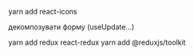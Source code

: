 yarn add react-icons

декомпозувати форму (useUpdate...)

yarn add redux react-redux
yarn add @reduxjs/toolkit
